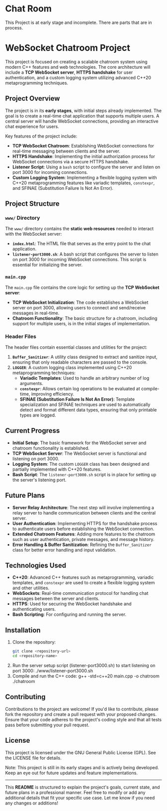 # Chat Room
This Project is at early stage and incomplete. There are parts that are in process.
# WebSocket Chatroom Project

This project is focused on creating a scalable chatroom system using modern C++ features and web technologies. The core architecture will include a **TCP WebSocket server**, **HTTPS handshake** for user authentication, and a custom logging system utilizing advanced C++20 metaprogramming techniques.

## Project Overview

The project is in its **early stages**, with initial steps already implemented. The goal is to create a real-time chat application that supports multiple users. A central server will handle WebSocket connections, providing an interactive chat experience for users.

Key features of the project include:

- **TCP WebSocket Chatroom**: Establishing WebSocket connections for real-time messaging between clients and the server.
- **HTTPS Handshake**: Implementing the initial authorization process for WebSocket connections via a secure HTTPS handshake.
- **Listener Script**: Using a `bash` script to configure the server and listen on port 3000 for incoming connections.
- **Custom Logging System**: Implementing a flexible logging system with C++20 metaprogramming features like variadic templates, `constexpr`, and SFINAE (Substitution Failure Is Not An Error).

## Project Structure

### `www/` Directory

The `www/` directory contains the **static web resources** needed to interact with the WebSocket server:

- **`index.html`**: The HTML file that serves as the entry point to the chat application.
- **`listener-port3000.sh`**: A bash script that configures the server to listen on port 3000 for incoming WebSocket connections. This script is essential for initializing the server.

### `main.cpp`

The `main.cpp` file contains the core logic for setting up the **TCP WebSocket server**:

- **TCP WebSocket Initialization**: The code establishes a WebSocket server on port 3000, allowing users to connect and send/receive messages in real-time.
- **Chatroom Functionality**: The basic structure for a chatroom, including support for multiple users, is in the initial stages of implementation.

### Header Files

The header files contain essential classes and utilities for the project:

1. **`Buffer_Sanitizer`**: A utility class designed to extract and sanitize input, ensuring that only readable characters are passed to the console.
2. **`LOGGER`**: A custom logging class implemented using C++20 metaprogramming techniques:
   - **Variadic Templates**: Used to handle an arbitrary number of log arguments.
   - **`constexpr`**: Allows certain log operations to be evaluated at compile-time, improving efficiency.
   - **SFINAE (Substitution Failure Is Not An Error)**: Template specialization and SFINAE techniques are used to automatically detect and format different data types, ensuring that only printable types are logged.

## Current Progress

- **Initial Setup**: The basic framework for the WebSocket server and chatroom functionality is established.
- **TCP WebSocket Server**: The WebSocket server is functional and listening on port 3000.
- **Logging System**: The custom `LOGGER` class has been designed and partially implemented with C++20 features.
- **Bash Script**: The `listener-port3000.sh` script is in place for setting up the server's listening port.

## Future Plans

- **Server Relay Architecture**: The next step will involve implementing a relay server to handle communication between clients and the central server.
- **User Authentication**: Implementing HTTPS for the handshake process to authenticate users before establishing the WebSocket connection.
- **Extended Chatroom Features**: Adding more features to the chatroom such as user authentication, private messages, and message history.
- **Error Handling & Buffer Sanitization**: Refining the `Buffer_Sanitizer` class for better error handling and input validation.

## Technologies Used

- **C++20**: Advanced C++ features such as metaprogramming, variadic templates, and `constexpr` are used to create a flexible logging system and other utilities.
- **WebSockets**: Real-time communication protocol for handling chat messages between the server and clients.
- **HTTPS**: Used for securing the WebSocket handshake and authenticating users.
- **Bash Scripting**: For configuring and running the server.

## Installation

1. Clone the repository:
   ```bash
   git clone <repository-url>
   cd <repository-name>
2. Run the server setup script (listener-port3000.sh) to start listening on port 3000:
   ./www/listener-port3000.sh
3. Compile and run the C++ code:
   g++ -std=c++20 main.cpp -o chatroom
./chatroom

## Contributing

Contributions to the project are welcome! If you'd like to contribute, please fork the repository and create a pull request with your proposed changes. Ensure that your code adheres to the project's coding style and that all tests pass before submitting your pull request.

## License
This project is licensed under the GNU General Public License (GPL). See the LICENSE file for details.

Note: This project is still in its early stages and is actively being developed. Keep an eye out for future updates and feature implementations.


---

This **README** is structured to explain the project's goals, current state, and future plans in a professional manner. Feel free to modify or add any additional details that fit your specific use case. Let me know if you need any changes or additions!

